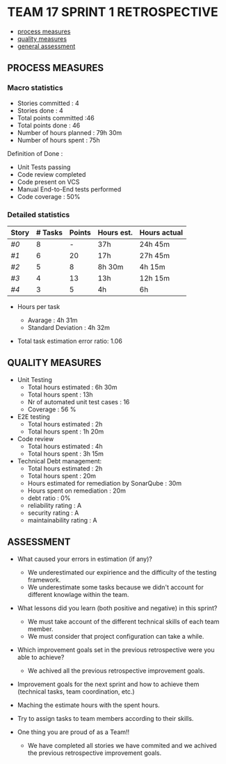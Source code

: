 TEAM 17 SPRINT 1 RETROSPECTIVE
=====================================

- [process measures](#process-measures)
- [quality measures](#quality-measures)
- [general assessment](#assessment)

## PROCESS MEASURES 

### Macro statistics

- Stories committed : 4
- Stories done : 4
- Total points committed :46
- Total points done : 46
- Number of hours planned : 79h 30m
- Number of hours spent : 75h 

Definition of Done :
- Unit Tests passing
- Code review completed
- Code present on VCS
- Manual End-to-End tests performed
- Code coverage : 50%

### Detailed statistics

| Story  | # Tasks | Points | Hours est. | Hours actual |
|--------|---------|--------|------------|--------------|
| _#0_   |    8    |    -   |     37h    |     24h 45m  |
| _#1_   |    6    |    20  |     17h    |     27h 45m  |
| _#2_   |    5    |    8   |     8h 30m |     4h 15m   |
| _#3_   |    4    |    13  |     13h    |     12h 15m  |
| _#4_   |    3    |    5   |     4h     |     6h       |
   


- Hours per task 
  - Avarage :  4h 31m 
  - Standard Deviation : 4h 32m

- Total task estimation error ratio: 1.06

  
## QUALITY MEASURES 

- Unit Testing
  - Total hours estimated : 6h 30m
  - Total hours spent : 13h
  - Nr of automated unit test cases : 16
  - Coverage : 56 % 
- E2E testing
  - Total hours estimated : 2h
  - Total hours spent : 1h 20m
- Code review 
  - Total hours estimated  : 4h
  - Total hours spent : 3h 15m
- Technical Debt management:
  - Total hours estimated : 2h
  - Total hours spent : 20m
  - Hours estimated for remediation by SonarQube : 30m
  - Hours spent on remediation : 20m
  - debt ratio : 0% 
  - reliability rating : A
  - security rating : A
  - maintainability rating : A
  


## ASSESSMENT

- What caused your errors in estimation (if any)?
  - We underestimated our expirience and the difficulty of the testing framework.
  - We underestimate some tasks because we didn't account for  different knowlage within the team.

- What lessons did you learn (both positive and negative) in this sprint?
  - We must take account of the different technical skills of each team member. 
  - We must consider that project configuration can take a while.

- Which improvement goals set in the previous retrospective were you able to achieve? 
  - We achived all the previous retrospective improvement goals.
  
- Improvement goals for the next sprint and how to achieve them (technical tasks, team coordination, etc.)
 - Maching the estimate hours with the spent hours.
 - Try to assign tasks to team members according to their skills.

- One thing you are proud of as a Team!!
  - We have completed all stories we have commited and we achived the previous retrospective improvement goals.